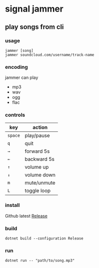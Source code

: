 # signal jammer 
## play songs from cli

### usage
```
jammer [song]
jammer soundcloud.com/username/track-name
```

### encoding
jammer can play
- mp3
- wav
- ogg
- flac

### controls

| key | action |
|  --------  |  -------  |
| `space` | play/pause |
| `q` | quit |
| `→` | forward 5s |
| `←` | backward 5s |
| `↑` | volume up |
| `↓` | volume down |
| `m` | mute/unmute |
| `L` | toggle loop |

### install
Github latest [Release](https://github.com/jooapa/signal-jammer/releases/latest)

### build
```
dotnet build --configuration Release
```
### run
```
dotnet run -- "path/to/song.mp3"
```
